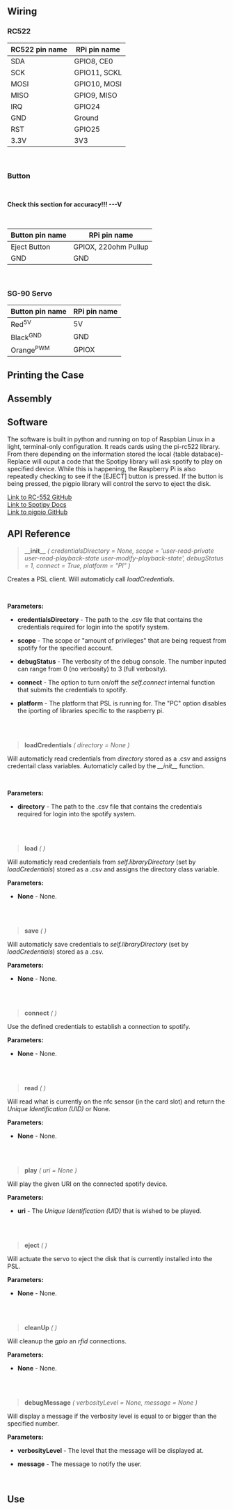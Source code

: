 <h2>Wiring</h2>

<h3>RC522</h3>

<table>
<thead>
<tr>
<th>RC522 pin name</th>
<th>RPi pin name</th>
</tr>
</thead>
<tbody>
<tr>
<td>SDA</td>
<td>GPIO8, CE0</td>
</tr>
<tr>
<td>SCK</td>
<td>GPIO11, SCKL</td>
</tr>
<tr>
<td>MOSI</td>
<td>GPIO10, MOSI</td>
</tr>
<tr>
<td>MISO</td>
<td>GPIO9, MISO</td>
</tr>
<tr>
<td>IRQ</td>
<td>GPIO24</td>
</tr>
<tr>
<td>GND</td>
<td>Ground</td>
</tr>
<tr>
<td>RST</td>
<td>GPIO25</td>
</tr>
<tr>
<td>3.3V</td>
<td>3V3</td>
</tr>
</tbody>
</table>

<br>
<h3>Button</h3>

<br><p><strong>Check this section for accuracy!!! ---V</strong></p><br>

<table>
<thead>
<tr>
<th>Button pin name</th>
<th>RPi pin name</th>
</tr>
</thead>
<tbody>
<tr>
<td>Eject Button</td>
<td>GPIOX, 220ohm Pullup</td>

</tr>
<tr>
<td>GND</td>
<td>GND</td>
</tr>
</tbody>
</table>

<br>
<h3>SG-90 Servo</h3>

<table>
<thead>
<tr>
<th>Button pin name</th>
<th>RPi pin name</th>
</tr>
</thead>
<tbody>
<tr>
<td>Red<sup>5V</sup</td>
<td>5V</td>
</tr>
<tr>
<td>Black<sup>GND</sup></td>
<td>GND</td>
</tr>
<tr>
<td>Orange<sup>PWM</sup></td>
<td>GPIOX</td>
</tr>
</tbody>
</table>

<h2>Printing the Case</h2>

<h2>Assembly</h2>


<h2>Software</h2>
    <p>The software is built in python and running on top of Raspbian Linux in a light, terminal-only configuration. It reads cards using the pi-rc522 library. From there depending on the information stored the local {table databace}-Replace will ouput a code that the Spotipy library will ask spotify to play on specified device. While this is happening, the Raspberry Pi is also repeatedly checking to see if the [EJECT] button is pressed. If the button is being pressed, the pigpio library will control the servo to eject the disk. </p>

[Link to RC-552 GitHub](https://github.com/ondryaso/pi-rc522)
<br>
[Link to Spotipy Docs](https://spotipy.readthedocs.io/en/)
<br>
[Link to pigpio GitHub](https://github.com/fivdi/pigpio#servo-control)

## API Reference

> **\_\_init__** *( credentialsDirectory = None, scope = 'user-read-private user-read-playback-state user-modify-playback-state', debugStatus = 1, connect = True, platform = "PI" )*

Creates a PSL client. Will automaticly call *loadCredentials*.

<br>

**Parameters:**

* **credentialsDirectory** - The path to the .csv file that contains the credentials required for login into the spotify system.

* **scope** - The scope or "amount of privileges" that are being request from spotify for the specified account.

* **debugStatus** - The verbosity of the debug console. The number inputed can range from 0 (no verbosity) to 3 (full verbosity).

* **connect** - The option to turn on/off the *self.connect* internal function that submits the credentials to spotify.

* **platform** - The platform that PSL is running for. The "PC" option disables the iporting of libraries specific to the raspberry pi.

<br>
<br>

> **loadCredentials** *( directory = None )*

Will automaticly read credentials from *directory* stored as a .csv and assigns credentail class variables. Automaticly called by the *\_\_init__* function.

<br>

**Parameters:**

* **directory** - The path to the .csv file that contains the credentials required for login into the spotify system.

<br>
<br>

> **load** *( )*

Will automaticly read credentials from *self.libraryDirectory* (set by *loadCredentials*) stored as a .csv and assigns the directory class variable.
<br>

**Parameters:**

* **None** - None.

<br>
<br>

> **save** *( )*

Will automaticly save credentials to *self.libraryDirectory* (set by *loadCredentials*) stored as a .csv.
<br>

**Parameters:**

* **None** - None.

<br>
<br>

> **connect** *( )*

Use the defined credentials to establish a connection to spotify.
<br>

**Parameters:**

* **None** - None.

<br>
<br>

> **read** *( )*

Will read what is currently on the nfc sensor (in the card slot) and return the *Unique Identification (UID)* or None.
<br>

**Parameters:**

* **None** - None.

<br>
<br>

> **play** *( uri = None )*

Will play the given URI on the connected spotify device.
<br>

**Parameters:**

* **uri** - The *Unique Identification (UID)* that is wished to be played.

<br>
<br>

> **eject** *( )*

Will actuate the servo to eject the disk that is currently installed into the PSL.
<br>

**Parameters:**

* **None** - None.

<br>
<br>

> **cleanUp** *( )*

Will cleanup the *gpio* an *rfid* connections. 
<br>

**Parameters:**

* **None** - None.

<br>
<br>

> **debugMessage** *( verbosityLevel = None, message = None )*

Will display a message if the verbosity level is equal to or bigger than the specified number.
<br>

**Parameters:**

* **verbosityLevel** - The level that the message will be displayed at.

* **message** - The message to notify the user.

<br>

<h2>Use</h2>